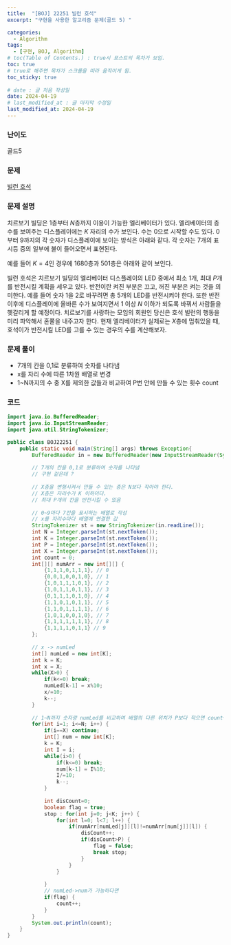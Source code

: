 ```yaml
---
title:  "[BOJ] 22251 빌런 호석"
excerpt: "구현을 사용한 알고리즘 문제(골드 5) "

categories:
  - Algorithm
tags:
  - [구현, BOJ, Algorithm]
# toc(Table of Contents.) : true시 포스트의 목차가 보임.
toc: true
# true로 해주면 목차가 스크롤을 따라 움직이게 됨.
toc_sticky: true
 
# date : 글 처음 작성일
date: 2024-04-19
# last_modified_at : 글 마지막 수정일
last_modified_at: 2024-04-19
---
```

### 난이도  
골드5

### 문제 
[빌런 호석](https://www.acmicpc.net/problem/22251)

### 문제 설명

치르보기 빌딩은 
$1$층부터 
$N$층까지 이용이 가능한 엘리베이터가 있다. 엘리베이터의 층수를 보여주는 디스플레이에는 
$K$ 자리의 수가 보인다. 수는 
$0$으로 시작할 수도 있다. 
$0$부터 
$9$까지의 각 숫자가 디스플레이에 보이는 방식은 아래와 같다. 각 숫자는 7개의 표시등 중의 일부에 불이 들어오면서 표현된다.



예를 들어 
$K=4$인 경우에 
$1680$층과 
$501$층은 아래와 같이 보인다.

 

빌런 호석은 치르보기 빌딩의 엘리베이터 디스플레이의 LED 중에서 최소 
$1$개, 최대 
$P$개를 반전시킬 계획을 세우고 있다. 반전이란 켜진 부분은 끄고, 꺼진 부분은 켜는 것을 의미한다. 예를 들어 숫자 
$1$을 
$2$로 바꾸려면 총 5개의 LED를 반전시켜야 한다. 또한 반전 이후에 디스플레이에 올바른 수가 보여지면서 
$1$ 이상 
$N$ 이하가 되도록 바꿔서 사람들을 헷갈리게 할 예정이다. 치르보기를 사랑하는 모임의 회원인 당신은 호석 빌런의 행동을 미리 파악해서 혼쭐을 내주고자 한다. 현재 엘리베이터가 실제로는 
$X$층에 멈춰있을 때, 호석이가 반전시킬 LED를 고를 수 있는 경우의 수를 계산해보자.


### 문제 풀이
* 7개의 칸을 0,1로 분류하여 숫자를 나타냄
* x를 자리 수에 따른 1차원 배열로 변경
* 1~N까지의 수 중 X를 제외한 값들과 비교하여 P번 안에 만들 수 있는 횟수 count

### 코드

```java
import java.io.BufferedReader;
import java.io.InputStreamReader;
import java.util.StringTokenizer;

public class BOJ22251 {
	public static void main(String[] args) throws Exception{
		BufferedReader in = new BufferedReader(new InputStreamReader(System.in));
		
		// 7개의 칸을 0,1로 분류하여 숫자를 나타냄
		// 구현 같은데 ?
		
		// X층을 변형시켜서 만들 수 있는 층은 N보다 작아야 한다.
		// X층은 자리수가 K 이하이다.
		// 최대 P개의 칸을 반전시킬 수 있음
		
		// 0~9마다 7칸을 표시하는 배열로 작성
		// x를 자리수마다 배열에 연결한 값
		StringTokenizer st = new StringTokenizer(in.readLine());
		int N = Integer.parseInt(st.nextToken());
		int K = Integer.parseInt(st.nextToken());
		int P = Integer.parseInt(st.nextToken());
		int X = Integer.parseInt(st.nextToken());
		int count = 0;
		int[][] numArr = new int[][] {
			{1,1,1,0,1,1,1}, // 0
			{0,0,1,0,0,1,0}, // 1
			{1,0,1,1,1,0,1}, // 2
			{1,0,1,1,0,1,1}, // 3
			{0,1,1,1,0,1,0}, // 4
			{1,1,0,1,0,1,1}, // 5
			{1,1,0,1,1,1,1}, // 6
			{1,0,1,0,0,1,0}, // 7
			{1,1,1,1,1,1,1}, // 8
			{1,1,1,1,0,1,1} // 9
		};
		
		// x -> numLed
		int[] numLed = new int[K];
		int k = K;
		int x = X;
		while(X>0) {	
			if(k<=0) break;
			numLed[k-1] = x%10;
			x/=10;
			k--;
		}
		
		// 1~N까지 숫자랑 numLed를 비교하여 배열의 다른 위치가 P보다 작으면 count++
		for(int i=1; i<=N; i++) {
			if(i==X) continue;
			int[] num = new int[K];
			k = K;
			int I = i;
			while(i>0) {			
				if(k<=0) break;
				num[k-1] = I%10;
				I/=10;
				k--;
			}
			
			int disCount=0;
			boolean flag = true;
			stop : for(int j=0; j<K; j++) {
				for(int l=0; l<7; l++) {
					if(numArr[numLed[j]][l]!=numArr[num[j]][l]) {
						disCount++;
						if(disCount>P) {
							flag = false;
							break stop; 
						}
					}
				}
				
			}
			// numLed->num가 가능하다면
			if(flag) {
				count++;
			}
		}
		System.out.println(count);
	}
}








```